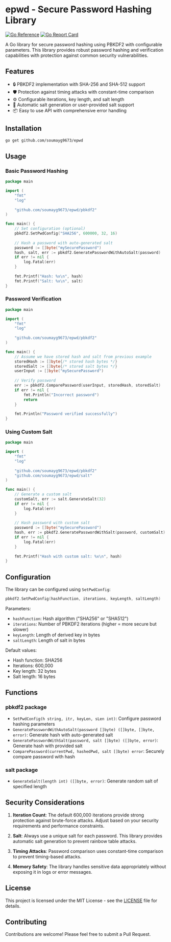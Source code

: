 # epwd - Secure Password Hashing Library

[![Go Reference](https://pkg.go.dev/badge/github.com/soumayg9673/epwd.svg)](https://pkg.go.dev/github.com/soumayg9673/epwd)
[![Go Report Card](https://goreportcard.com/badge/github.com/soumayg9673/epwd)](https://goreportcard.com/report/github.com/soumayg9673/epwd)

A Go library for secure password hashing using PBKDF2 with configurable parameters. This library provides robust password hashing and verification capabilities with protection against common security vulnerabilities.

## Features

- 🔒 PBKDF2 implementation with SHA-256 and SHA-512 support
- 🛡️ Protection against timing attacks with constant-time comparison
- ⚙️ Configurable iterations, key length, and salt length
- 🔄 Automatic salt generation or user-provided salt support
- 📦 Easy to use API with comprehensive error handling

## Installation

```bash
go get github.com/soumayg9673/epwd
```

## Usage

### Basic Password Hashing

```go
package main

import (
    "fmt"
    "log"
    
    "github.com/soumayg9673/epwd/pbkdf2"
)

func main() {
    // Set configuration (optional)
    pbkdf2.SetPwdConfig("SHA256", 600000, 32, 16)
    
    // Hash a password with auto-generated salt
    password := []byte("mySecurePassword")
    hash, salt, err := pbkdf2.GeneratePasswordWithAutoSalt(password)
    if err != nil {
        log.Fatal(err)
    }
    
    fmt.Printf("Hash: %x\n", hash)
    fmt.Printf("Salt: %x\n", salt)
}
```

### Password Verification

```go
package main

import (
    "fmt"
    "log"
    
    "github.com/soumayg9673/epwd/pbkdf2"
)

func main() {
    // Assume we have stored hash and salt from previous example
    storedHash := []byte{/* stored hash bytes */}
    storedSalt := []byte{/* stored salt bytes */}
    userInput := []byte("mySecurePassword")
    
    // Verify password
    err := pbkdf2.ComparePassword(userInput, storedHash, storedSalt)
    if err != nil {
        fmt.Println("Incorrect password")
        return
    }
    
    fmt.Println("Password verified successfully")
}
```

### Using Custom Salt

```go
package main

import (
    "fmt"
    "log"
    
    "github.com/soumayg9673/epwd/pbkdf2"
    "github.com/soumayg9673/epwd/salt"
)

func main() {
    // Generate a custom salt
    customSalt, err := salt.GenerateSalt(32)
    if err != nil {
        log.Fatal(err)
    }
    
    // Hash password with custom salt
    password := []byte("mySecurePassword")
    hash, err := pbkdf2.GeneratePasswordWithSalt(password, customSalt)
    if err != nil {
        log.Fatal(err)
    }
    
    fmt.Printf("Hash with custom salt: %x\n", hash)
}
```

## Configuration

The library can be configured using `SetPwdConfig`:

```go
pbkdf2.SetPwdConfig(hashFunction, iterations, keyLength, saltLength)
```

Parameters:
- `hashFunction`: Hash algorithm ("SHA256" or "SHA512")
- `iterations`: Number of PBKDF2 iterations (higher = more secure but slower)
- `keyLength`: Length of derived key in bytes
- `saltLength`: Length of salt in bytes

Default values:
- Hash function: SHA256
- Iterations: 600,000
- Key length: 32 bytes
- Salt length: 16 bytes

## Functions

### pbkdf2 package

- `SetPwdConfig(h string, itr, keyLen, sLen int)`: Configure password hashing parameters
- `GeneratePasswordWithAutoSalt(password []byte) ([]byte, []byte, error)`: Generate hash with auto-generated salt
- `GeneratePasswordWithSalt(password, salt []byte) ([]byte, error)`: Generate hash with provided salt
- `ComparePassword(currentPwd, hashedPwd, salt []byte) error`: Securely compare password with hash

### salt package

- `GenerateSalt(length int) ([]byte, error)`: Generate random salt of specified length

## Security Considerations

1. **Iteration Count**: The default 600,000 iterations provide strong protection against brute-force attacks. Adjust based on your security requirements and performance constraints.

2. **Salt**: Always use a unique salt for each password. This library provides automatic salt generation to prevent rainbow table attacks.

3. **Timing Attacks**: Password comparison uses constant-time comparison to prevent timing-based attacks.

4. **Memory Safety**: The library handles sensitive data appropriately without exposing it in logs or error messages.

## License

This project is licensed under the MIT License - see the [LICENSE](LICENSE) file for details.

## Contributing

Contributions are welcome! Please feel free to submit a Pull Request.
